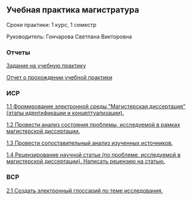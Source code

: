 ## Учебная практика магистратура
Сроки практики: 1 курс, 1 семестр

Руководитель: Гончарова Светлана Викторовна
### Отчеты
[Задание на учебную практику](https://github.com/polinalazebnikova/Practice-mag-1-2022-december/blob/master/%D0%9B%D0%B0%D0%B7%D0%B5%D0%B1%D0%BD%D0%B8%D0%BA%D0%BE%D0%B2%D0%B0%20%D0%B7%D0%B0%D0%B4%D0%B0%D0%BD%D0%B8%D0%B5.docx)

[Отчет о прохождении учебной практики](https://github.com/polinalazebnikova/Practice-mag-1-2022-december/blob/master/%D0%9B%D0%B0%D0%B7%D0%B5%D0%B1%D0%BD%D0%B8%D0%BA%D0%BE%D0%B2%D0%B0%20%D0%BE%D1%82%D1%87%D0%B5%D1%82.docx)
### ИСР
[1.1 Формирование электронной среды "Магистерская диссертация" (этапы идентификации и концептуализации).](https://github.com/polinalazebnikova/Practice-mag-1-2022-december)

[1.2 Провести анализ состояния проблемы, исследуемой в рамках магистерской диссертации.](https://github.com/polinalazebnikova/Practice-mag-1-2022-december/blob/master/%D0%97%D0%B0%D0%B4%D0%B0%D0%BD%D0%B8%D1%8F/%D0%9B%D0%B0%D0%B7%D0%B5%D0%B1%D0%BD%D0%B8%D0%BA%D0%BE%D0%B2%D0%B0%20%D0%9F%D0%BE%D0%BB%D0%B8%D0%BD%D0%B0%20%D0%98%D0%A1%D0%A0%201.2.pdf)

[1.3 Провести сопоставительный анализ изученных источников.](https://github.com/polinalazebnikova/Practice-mag-1-2022-december/blob/master/%D0%97%D0%B0%D0%B4%D0%B0%D0%BD%D0%B8%D1%8F/%D0%9B%D0%B0%D0%B7%D0%B5%D0%B1%D0%BD%D0%B8%D0%BA%D0%BE%D0%B2%D0%B0%20%D0%9F%D0%BE%D0%BB%D0%B8%D0%BD%D0%B0%20%D0%98%D0%A1%D0%A0%201.3.pdf)

[1.4 Рецензирование научной статьи (по проблеме, исследуемой в магистерской диссертации). Написать рецензию на статью.](https://github.com/polinalazebnikova/Practice-mag-1-2022-december/blob/master/%D0%97%D0%B0%D0%B4%D0%B0%D0%BD%D0%B8%D1%8F/%D0%9B%D0%B0%D0%B7%D0%B5%D0%B1%D0%BD%D0%B8%D0%BA%D0%BE%D0%B2%D0%B0%20%D0%9F%D0%BE%D0%BB%D0%B8%D0%BD%D0%B0%20%D0%98%D0%A1%D0%A0%201.4.pdf)

### ВСР

[2.1  Создать электронный глоссарий по теме исследования.](https://github.com/polinalazebnikova/Practice-mag-1-2022-december/blob/master/%D0%97%D0%B0%D0%B4%D0%B0%D0%BD%D0%B8%D1%8F/%D0%9B%D0%B0%D0%B7%D0%B5%D0%B1%D0%BD%D0%B8%D0%BA%D0%BE%D0%B2%D0%B0%20%D0%9F%D0%BE%D0%BB%D0%B8%D0%BD%D0%B0%20%D0%92%D0%A1%D0%A0%202.1.pdf)
